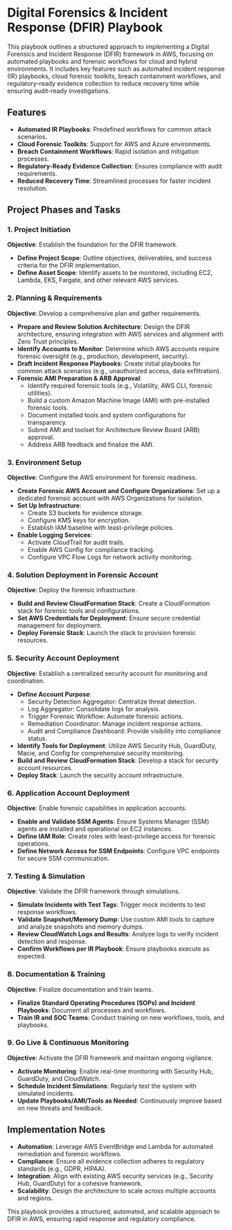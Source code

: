 # Digital Forensics & Incident Response (DFIR) Playbook

This playbook outlines a structured approach to implementing a Digital Forensics and Incident Response (DFIR) framework in AWS, focusing on automated playbooks and forensic workflows for cloud and hybrid environments. It includes key features such as automated incident response (IR) playbooks, cloud forensic toolkits, breach containment workflows, and regulatory-ready evidence collection to reduce recovery time while ensuring audit-ready investigations.

## Features
- **Automated IR Playbooks**: Predefined workflows for common attack scenarios.
- **Cloud Forensic Toolkits**: Support for AWS and Azure environments.
- **Breach Containment Workflows**: Rapid isolation and mitigation processes.
- **Regulatory-Ready Evidence Collection**: Ensures compliance with audit requirements.
- **Reduced Recovery Time**: Streamlined processes for faster incident resolution.

## Project Phases and Tasks

### 1. Project Initiation
**Objective**: Establish the foundation for the DFIR framework.

- **Define Project Scope**: Outline objectives, deliverables, and success criteria for the DFIR implementation.
- **Define Asset Scope**: Identify assets to be monitored, including EC2, Lambda, EKS, Fargate, and other relevant AWS services.

### 2. Planning & Requirements
**Objective**: Develop a comprehensive plan and gather requirements.

- **Prepare and Review Solution Architecture**: Design the DFIR architecture, ensuring integration with AWS services and alignment with Zero Trust principles.
- **Identify Accounts to Monitor**: Determine which AWS accounts require forensic oversight (e.g., production, development, security).
- **Draft Incident Response Playbooks**: Create initial playbooks for common attack scenarios (e.g., unauthorized access, data exfiltration).
- **Forensic AMI Preparation & ARB Approval**:
  - Identify required forensic tools (e.g., Volatility, AWS CLI, forensic utilities).
  - Build a custom Amazon Machine Image (AMI) with pre-installed forensic tools.
  - Document installed tools and system configurations for transparency.
  - Submit AMI and toolset for Architecture Review Board (ARB) approval.
  - Address ARB feedback and finalize the AMI.

### 3. Environment Setup
**Objective**: Configure the AWS environment for forensic readiness.

- **Create Forensic AWS Account and Configure Organizations**: Set up a dedicated forensic account with AWS Organizations for isolation.
- **Set Up Infrastructure**:
  - Create S3 buckets for evidence storage.
  - Configure KMS keys for encryption.
  - Establish IAM baseline with least-privilege policies.
- **Enable Logging Services**:
  - Activate CloudTrail for audit trails.
  - Enable AWS Config for compliance tracking.
  - Configure VPC Flow Logs for network activity monitoring.

### 4. Solution Deployment in Forensic Account
**Objective**: Deploy the forensic infrastructure.

- **Build and Review CloudFormation Stack**: Create a CloudFormation stack for forensic tools and configurations.
- **Set AWS Credentials for Deployment**: Ensure secure credential management for deployment.
- **Deploy Forensic Stack**: Launch the stack to provision forensic resources.

### 5. Security Account Deployment
**Objective**: Establish a centralized security account for monitoring and coordination.

- **Define Account Purpose**:
  - Security Detection Aggregator: Centralize threat detection.
  - Log Aggregator: Consolidate logs for analysis.
  - Trigger Forensic Workflow: Automate forensic actions.
  - Remediation Coordinator: Manage incident response actions.
  - Audit and Compliance Dashboard: Provide visibility into compliance status.
- **Identify Tools for Deployment**: Utilize AWS Security Hub, GuardDuty, Macie, and Config for comprehensive security monitoring.
- **Build and Review CloudFormation Stack**: Develop a stack for security account resources.
- **Deploy Stack**: Launch the security account infrastructure.

### 6. Application Account Deployment
**Objective**: Enable forensic capabilities in application accounts.

- **Enable and Validate SSM Agents**: Ensure Systems Manager (SSM) agents are installed and operational on EC2 instances.
- **Define IAM Role**: Create roles with least-privilege access for forensic operations.
- **Define Network Access for SSM Endpoints**: Configure VPC endpoints for secure SSM communication.

### 7. Testing & Simulation
**Objective**: Validate the DFIR framework through simulations.

- **Simulate Incidents with Test Tags**: Trigger mock incidents to test response workflows.
- **Validate Snapshot/Memory Dump**: Use custom AMI tools to capture and analyze snapshots and memory dumps.
- **Review CloudWatch Logs and Results**: Analyze logs to verify incident detection and response.
- **Confirm Workflows per IR Playbook**: Ensure playbooks execute as expected.

### 8. Documentation & Training
**Objective**: Finalize documentation and train teams.

- **Finalize Standard Operating Procedures (SOPs) and Incident Playbooks**: Document all processes and workflows.
- **Train IR and SOC Teams**: Conduct training on new workflows, tools, and playbooks.

### 9. Go Live & Continuous Monitoring
**Objective**: Activate the DFIR framework and maintain ongoing vigilance.

- **Activate Monitoring**: Enable real-time monitoring with Security Hub, GuardDuty, and CloudWatch.
- **Schedule Incident Simulations**: Regularly test the system with simulated incidents.
- **Update Playbooks/AMI/Tools as Needed**: Continuously improve based on new threats and feedback.

## Implementation Notes
- **Automation**: Leverage AWS EventBridge and Lambda for automated remediation and forensic workflows.
- **Compliance**: Ensure all evidence collection adheres to regulatory standards (e.g., GDPR, HIPAA).
- **Integration**: Align with existing AWS security services (e.g., Security Hub, GuardDuty) for a cohesive framework.
- **Scalability**: Design the architecture to scale across multiple accounts and regions.

This playbook provides a structured, automated, and scalable approach to DFIR in AWS, ensuring rapid response and regulatory compliance.
